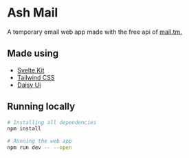 # Ash Mail

A temporary email web app made with the free api of [mail.tm.](https://mail.tm)

## Made using

- [Svelte Kit](https://kit.svelte.dev/)
- [Tailwind CSS](https://tailwindcss.com/)
- [Daisy Ui](https://daisyui.com/)

## Running locally

```bash
# Installing all dependencies
npm install

# Running the web app
npm run dev -- --open
```
